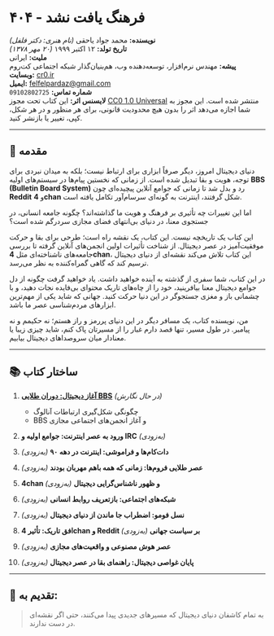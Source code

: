 # ۴۰۴ - فرهنگ یافت نشد

**نویسنده:** محمد جواد یاحقی *(نام هنری: دکتر فلفل)*  
**تاریخ تولد:** ۱۲ اکتبر ۱۹۹۹ *(۲۰ مهر ۱۳۷۸)*  
**ملیت:** ایرانی  
**پیشه:** مهندس نرم‌افزار، توسعه‌دهنده وب، هم‌بنیان‌گذار شبکه اجتماعی کت‌روم  
**وبسایت:** [cr0.ir](https://cr0.ir)  
**ایمیل:** [felfelpardaz@gmail.com](mailto:felfelpardaz@gmail.com)  
**شماره تماس:** `09102802725`  
**لایسنس اثر:** این کتاب تحت مجوز [CC0 1.0 Universal](https://creativecommons.org/publicdomain/zero/1.0/) منتشر شده است. این مجوز به شما اجازه می‌دهد اثر را بدون هیچ محدودیت قانونی، برای هر منظور و در هر شکل، کپی، تغییر یا بازنشر کنید.

---

## 📖 مقدمه

دنیای دیجیتال امروز، دیگر صرفاً ابزاری برای ارتباط نیست؛ بلکه به میدان نبردی برای توجه، هویت و بقا تبدیل شده است. از زمانی که نخستین پیام‌ها در سیستم‌های اولیه **BBS (Bulletin Board System)** رد و بدل شد تا زمانی که جوامع آنلاین پیچیده‌ای چون **Reddit** و **4chan** شکل گرفتند، اینترنت به گونه‌ای سرسام‌آور تکامل یافته است.  

اما این تغییرات چه تأثیری بر فرهنگ و هویت ما گذاشته‌اند؟ چگونه جامعه انسانی، در جستجوی معنا، در دنیای بی‌انتهای فضای مجازی سردرگم شده است؟  

این کتاب یک تاریخچه نیست. این کتاب، یک نقشه راه است؛ طرحی برای بقا و حرکت موفقیت‌آمیز در عصر دیجیتال. از شناخت تأثیرات اولین انجمن‌های آنلاین گرفته تا بررسی جامعه‌های ناشناخته‌ای مثل **4chan**، این کتاب تلاش می‌کند نقشه‌ای از دنیای دیجیتال ترسیم کند که گاهی گمراه‌کننده به نظر می‌رسد.  

در این کتاب، شما سفری از گذشته به آینده خواهید داشت. یاد خواهید گرفت چگونه از دل جوامع دیجیتال معنا بیافرینید، خود را از چاه‌های تاریک محتوای بی‌فایده نجات دهید، و با چشمانی باز و مغزی جستجوگر در این دنیا حرکت کنید. جهانی که شاید یکی از مهم‌ترین ابزارهای مردم‌شناسی عصر ما باشد.  

من، نویسنده کتاب، یک مسافر دیگر در این دنیای پر‌رمز و راز هستم؛ نه حکیمم و نه پیامبر. در طول مسیر، تنها قصد دارم غبار را از مسیرتان پاک کنم، شاید چیزی زیبا یا معنا‌دار میان سروصداهای دیجیتال بیابیم.

---

## 📚 ساختار کتاب

1. [**آغاز دیجیتال: دوران طلایی BBS**](src/chapter1.md) *(در حال نگارش)*  
   - چگونگی شکل‌گیری ارتباطات آنالوگ  
   - BBS و آغاز انجمن‌های اجتماعی مجازی

2. **ورود به عصر اینترنت: جوامع اولیه و IRC** *(به‌زودی)*  
3. **دات‌کام‌ها و فراموشی: اینترنت در دهه ۹۰** *(به‌زودی)*  
4. **عصر طلایی فروم‌ها: زمانی که همه باهم مهربان بودند** *(به‌زودی)*  
5. **4chan و ظهور ناشناس‌گرایی دیجیتال** *(به‌زودی)*  
6. **شبکه‌های اجتماعی: بازتعریف روابط انسانی** *(به‌زودی)*  
7. **نسل فومو: اضطراب جا ماندن از دنیای دیجیتال** *(به‌زودی)*  
8. **افق تاریک: تأثیر 4chan و Reddit بر سیاست جهانی** *(به‌زودی)*  
9. **عصر هوش مصنوعی و واقعیت‌های مجازی** *(به‌زودی)*  
10. **پایان غواصی دیجیتال: راهنمای بقا در عصر دیجیتال** *(به‌زودی)*

---

## 🎯 تقدیم‌ به:
> به تمام کاشفان دنیای دیجیتال که مسیرهای جدیدی پیدا می‌کنند، حتی اگر نقشه‌ای در دست ندارند.
